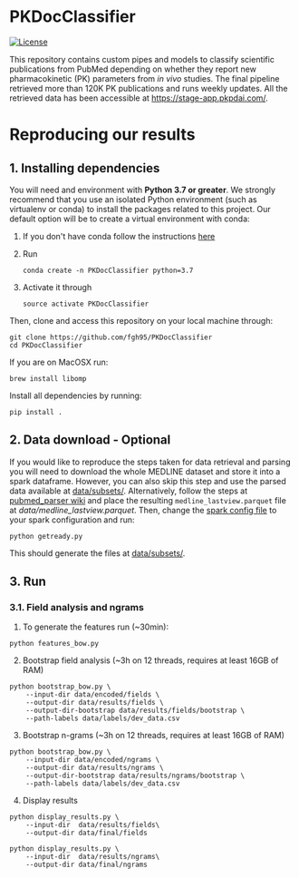 # PKDocClassifier
[![License](https://img.shields.io/badge/License-MIT-blue.svg)](https://github.com/fgh95/PKDocClassifier/blob/master/LICENSE)

This repository contains custom pipes and models to classify scientific publications from PubMed depending on whether they report new pharmacokinetic (PK) parameters from _in vivo_ studies. The final pipeline retrieved more than 120K PK publications and runs weekly updates. All the retrieved data has been accessible at https://stage-app.pkpdai.com/. 

# Reproducing our results

## 1. Installing dependencies 

You will need and environment with **Python 3.7 or greater**. We strongly recommend that you use an isolated Python environment (such as virtualenv or conda) to install the packages related to this project. Our default option will be to create a virtual environment with conda:
    
1. If you don't have conda follow the instructions [here](https://conda.io/projects/conda/en/latest/user-guide/install/index.html?highlight=conda#regular-installation)

2. Run 

    ````
   conda create -n PKDocClassifier python=3.7
    ````

3. Activate it through
    ````
   source activate PKDocClassifier
    ````

Then, clone and access this repository on your local machine through:

````
git clone https://github.com/fgh95/PKDocClassifier
cd PKDocClassifier
````
If you are on MacOSX run: 

````
brew install libomp
````

Install all dependencies by running: 

````
pip install .
````

## 2. Data download - Optional

If you would like to reproduce the steps taken for data retrieval and parsing you will need to download the whole MEDLINE dataset and store it into a spark dataframe. 
However, you can also skip this step and use the parsed data available at [data/subsets/](https://github.com/fgh95/PKDocClassifier/tree/master/data/subsets). Alternatively, follow the steps at [pubmed_parser wiki](https://github.com/titipata/pubmed_parser/wiki/Download-and-preprocess-MEDLINE-dataset) and place the resulting `medline_lastview.parquet` file at _data/medline_lastview.parquet_. Then, change the [spark config file](https://github.com/fgh95/PKDocClassifier/blob/master/sparksetup/sparkconf.py) to your spark configuration and run:

````
python getready.py
````

This should generate the files at [data/subsets/](https://github.com/fgh95/PKDocClassifier/tree/master/data/subsets).

## 3. Run

### 3.1. Field analysis and ngrams

1. To generate the features run (~30min):

````
python features_bow.py
````

2. Bootstrap field analysis (~3h on 12 threads, requires at least 16GB of RAM)

````
python bootstrap_bow.py \
    --input-dir data/encoded/fields \
    --output-dir data/results/fields \
    --output-dir-bootstrap data/results/fields/bootstrap \
    --path-labels data/labels/dev_data.csv
````

3. Bootstrap n-grams (~3h on 12 threads, requires at least 16GB of RAM)

````
python bootstrap_bow.py \
    --input-dir data/encoded/ngrams \
    --output-dir data/results/ngrams \
    --output-dir-bootstrap data/results/ngrams/bootstrap \
    --path-labels data/labels/dev_data.csv
````

4. Display results

````
python display_results.py \
    --input-dir  data/results/fields\
    --output-dir data/final/fields
````

````
python display_results.py \
    --input-dir  data/results/ngrams\
    --output-dir data/final/ngrams
````




